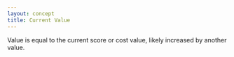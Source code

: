 ```yaml
---
layout: concept
title: Current Value
---
```


Value is equal to the current score or cost value, likely increased by another value.
